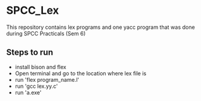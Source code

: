 # SPCC_Lex
This repository contains lex programs and one yacc program that was done during SPCC Practicals (Sem 6)

## Steps to run
* install bison and flex
* Open terminal and go to the location where lex file is
* run 'flex program_name.l'
* run 'gcc lex.yy.c'
* run 'a.exe'